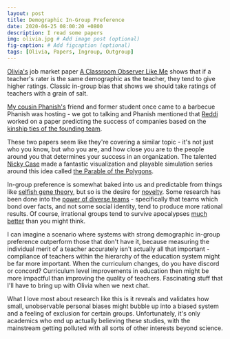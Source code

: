 ```yaml
---
layout: post
title: Demographic In-Group Preference
date: 2020-06-25 08:00:20 +0800
description: I read some papers
img: olivia.jpg # Add image post (optional)
fig-caption: # Add figcaption (optional)
tags: [Olivia, Papers, Ingroup, Outgroup]
---
```


[Olivia's](//oliviachi.com) job market paper [A Classroom Observer Like Me](https://www.dropbox.com/s/vke9l6mtl5hmqqk/Chi%20JMP%20201910.pdf?dl=0) shows that if a teacher's rater is the same demographic as the teacher, they tend to give higher ratings. Classic in-group bias that shows we should take ratings of teachers with a grain of salt.

[My cousin Phanish's](https://www.insead.edu/faculty-research/faculty/phanish-puranam) friend and former student once came to a barbecue Phanish was hosting - we got to talking and Phanish mentioned that [Reddi](https://www.smu.edu.sg/faculty/profile/9503/Reddi-KOTHA) worked on a paper predicting the success of companies based on the [kinship ties of the founding team](https://ink.library.smu.edu.sg/lkcsb_research/6497/).

These two papers seem like they're covering a similar topic - it's not just who you know, but who you are, and how close you are to the people around you that determines your success in an organization. The talented [Nicky Case](https://ncase.me/) made a fantastic visualization and playable simulation series around this idea called [the Parable of the Polygons](https://ncase.me/polygons/).

In-group preference is somewhat baked into us and predictable from things like [selfish gene theory](https://en.wikipedia.org/wiki/The_Selfish_Gene), but so is the desire for [novelty](https://en.wikipedia.org/wiki/Novelty_seeking#Genetics). Some research has been done into the [power of diverse teams](https://hbr.org/2016/11/why-diverse-teams-are-smarter) - specifically that teams which bond over facts, and not some social identity, tend to produce more rational results. Of course, irrational groups tend to survive apocalypses [much better](https://healthland.time.com/2011/05/17/apocalypse-now-why-believers-will-grow-stronger-when-the-world-doesnt-end/) than you might think.

I can imagine a scenario where systems with strong demographic in-group preference outperform those that don't have it, because measuring the individual merit of a teacher accurately isn't actually all that important - compliance of teachers within the hierarchy of the education system might be far more important. When the curriculum changes, do you have discord or concord? Curriculum level improvements in education then might be more impactful than improving the quality of teachers. Fascinating stuff that I'll have to bring up with Olivia when we next chat.

What I love most about research like this is it reveals and validates how small, unobservable personal biases might bubble up into a biased system and a feeling of exclusion for certain groups. Unfortunately, it's only academics who end up actually believing these studies, with the mainstream getting polluted with all sorts of other interests beyond science.
